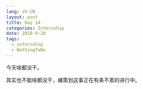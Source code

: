```yaml
---
lang: zh-CN
layout: post
title: Day 14
categories: Internship
date: 2018-9-20
tags:
  - internship
  - NothingToDo
---
```


今天啥都没干。

其实也不能啥都没干，编策划这事正在有条不紊的进行中。
